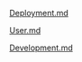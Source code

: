 [Deployment.md](Documentation/Deployment.md)

[User.md](Documentation/User.md)

[Development.md](Documentation/Development.md)
